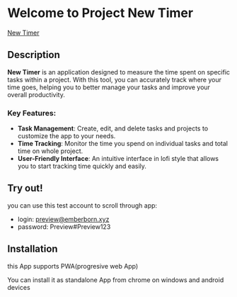 # Welcome to Project New Timer

[New Timer](https://newtimer-demo.vercel.app/)

## Description

**New Timer** is an application designed to measure the time spent on specific tasks within a project. With this tool, you can accurately track where your time goes, helping you to better manage your tasks and improve your overall productivity.

### Key Features:

- **Task Management**: Create, edit, and delete tasks and projects to customize the app to your needs.
- **Time Tracking**: Monitor the time you spend on individual tasks and total time on whole project.
- **User-Friendly Interface**: An intuitive interface in lofi style that allows you to start tracking time quickly and easily.

## Try out!

you can use this test account to scroll through app:

- login: preview@emberborn.xyz
- password: Preview#Preview123

## Installation

this App supports PWA(progresive web App)

You can install it as standalone App from chrome on windows and android devices
